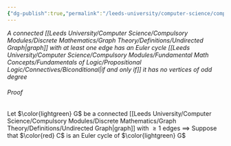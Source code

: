 ```yaml
---
{"dg-publish":true,"permalink":"/leeds-university/computer-science/compulsory-modules/discrete-mathematics/graph-theory/theorems/theorem-3-2-euler-s-theorem/","tags":["Theorem"]}
---
```


*A connected [[Leeds University/Computer Science/Compulsory Modules/Discrete Mathematics/Graph Theory/Definitions/Undirected Graph\|graph]] with at least one edge has an Euler cycle [[Leeds University/Computer Science/Compulsory Modules/Fundamental Math Concepts/Fundamentals of Logic/Propositional Logic/Connectives/Biconditional\|if and only if]] it has no vertices of odd degree*

###### Proof
Let $\color{lightgreen} G$ be a connected [[Leeds University/Computer Science/Compulsory Modules/Discrete Mathematics/Graph Theory/Definitions/Undirected Graph\|graph]] with $\geq 1$ edges
$\implies$ Suppose that $\color{red} C$ is an Euler cycle of $\color{lightgreen} G$
